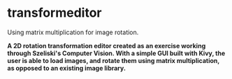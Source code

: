 # transformeditor
Using matrix multiplication for image rotation.

**A 2D rotation transformation editor created as an exercise working through Szeliski's Computer Vision. With a simple GUI built with Kivy, the user is able to load images, and rotate them using matrix multiplication, as opposed to an existing image library.**

